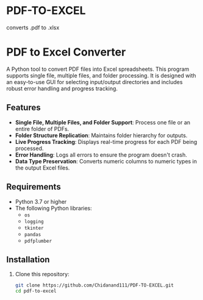 # PDF-TO-EXCEL
converts .pdf to .xlsx
# PDF to Excel Converter

A Python tool to convert PDF files into Excel spreadsheets. This program supports single file, multiple files, and folder processing. It is designed with an easy-to-use GUI for selecting input/output directories and includes robust error handling and progress tracking.

## Features

- **Single File, Multiple Files, and Folder Support**: Process one file or an entire folder of PDFs.
- **Folder Structure Replication**: Maintains folder hierarchy for outputs.
- **Live Progress Tracking**: Displays real-time progress for each PDF being processed.
- **Error Handling**: Logs all errors to ensure the program doesn't crash.
- **Data Type Preservation**: Converts numeric columns to numeric types in the output Excel files.

## Requirements

- Python 3.7 or higher
- The following Python libraries:
  - `os`
  - `logging`
  - `tkinter`
  - `pandas`
  - `pdfplumber`

## Installation

1. Clone this repository:
   ```bash
   git clone https://github.com/Chidanand111/PDF-TO-EXCEL.git
   cd pdf-to-excel
